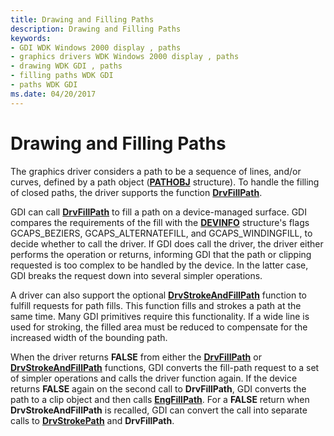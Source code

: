 ```yaml
---
title: Drawing and Filling Paths
description: Drawing and Filling Paths
keywords:
- GDI WDK Windows 2000 display , paths
- graphics drivers WDK Windows 2000 display , paths
- drawing WDK GDI , paths
- filling paths WDK GDI
- paths WDK GDI
ms.date: 04/20/2017
---
```


# Drawing and Filling Paths

The graphics driver considers a path to be a sequence of lines, and/or curves, defined by a path object ([**PATHOBJ**](/windows/win32/api/winddi/ns-winddi-pathobj) structure). To handle the filling of closed paths, the driver supports the function [**DrvFillPath**](/windows/win32/api/winddi/nf-winddi-drvfillpath).

GDI can call [**DrvFillPath**](/windows/win32/api/winddi/nf-winddi-drvfillpath) to fill a path on a device-managed surface. GDI compares the requirements of the fill with the [**DEVINFO**](/windows/win32/api/winddi/ns-winddi-devinfo) structure's flags GCAPS_BEZIERS, GCAPS_ALTERNATEFILL, and GCAPS_WINDINGFILL, to decide whether to call the driver. If GDI does call the driver, the driver either performs the operation or returns, informing GDI that the path or clipping requested is too complex to be handled by the device. In the latter case, GDI breaks the request down into several simpler operations.

A driver can also support the optional [**DrvStrokeAndFillPath**](/windows/win32/api/winddi/nf-winddi-drvstrokeandfillpath) function to fulfill requests for path fills. This function fills and strokes a path at the same time. Many GDI primitives require this functionality. If a wide line is used for stroking, the filled area must be reduced to compensate for the increased width of the bounding path.

When the driver returns **FALSE** from either the [**DrvFillPath**](/windows/win32/api/winddi/nf-winddi-drvfillpath) or [**DrvStrokeAndFillPath**](/windows/win32/api/winddi/nf-winddi-drvstrokeandfillpath) functions, GDI converts the fill-path request to a set of simpler operations and calls the driver function again. If the device returns **FALSE** again on the second call to **DrvFillPath**, GDI converts the path to a clip object and then calls [**EngFillPath**](/windows/win32/api/winddi/nf-winddi-engfillpath). For a **FALSE** return when **DrvStrokeAndFillPath** is recalled, GDI can convert the call into separate calls to [**DrvStrokePath**](/windows/win32/api/winddi/nf-winddi-drvstrokepath) and **DrvFillPath**.
